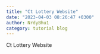 ```yaml
---
title: "Ct Lottery Website"
date: "2023-04-03 08:26:47 +0300"
author: NrdyBhu1
category: tutorial blog
---
```

Ct Lottery Website
